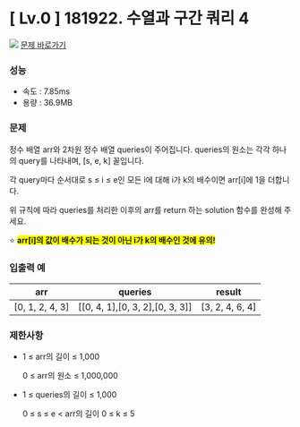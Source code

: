 # [ Lv.0 ] 181922. 수열과 구간 쿼리 4

<img src="https://img.shields.io/badge/JavaScript-orange?style=flat&logo=javascript&logoColor=auto"/> [문제 바로가기](https://school.programmers.co.kr/learn/courses/30/lessons/181922)

### 성능
- 속도 : 7.85ms
- 용량 : 36.9MB

### 문제
정수 배열 arr와 2차원 정수 배열 queries이 주어집니다. queries의 원소는 각각 하나의 query를 나타내며, [s, e, k] 꼴입니다.

각 query마다 순서대로 s ≤ i ≤ e인 모든 i에 대해 i가 k의 배수이면 arr[i]에 1을 더합니다.

위 규칙에 따라 queries를 처리한 이후의 arr를 return 하는 solution 함수를 완성해 주세요.

⭐ <b style="background:yellow">arr[i]의 값이 배수가 되는 것이 아닌 i가 k의 배수인 것에 유의!</b>

### 입출력 예 

|arr|queries|result|
|---|---|---|
|[0, 1, 2, 4, 3]|[[0, 4, 1],[0, 3, 2],[0, 3, 3]]|[3, 2, 4, 6, 4]|




### 제한사항
- 1 ≤ arr의 길이 ≤ 1,000

    0 ≤ arr의 원소 ≤ 1,000,000

- 1 ≤ queries의 길이 ≤ 1,000

    0 ≤ s ≤ e < arr의 길이
    0 ≤ k ≤ 5